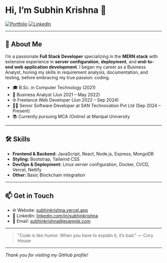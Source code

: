 # Hi, I’m Subhin Krishna 👋

[![Portfolio](https://img.shields.io/badge/Portfolio-Visit-blue?style=for-the-badge&logo=vercel)](https://subhinkrishna.vercel.app/) [![LinkedIn](https://img.shields.io/badge/LinkedIn-Connect-blue?style=for-the-badge&logo=linkedin)](https://www.linkedin.com/in/subhinkrishna/)

---

## 🚀 About Me

I’m a passionate **Full Stack Developer** specializing in the **MERN stack** with extensive experience in **server configuration**, **deployment**, and **end-to-end web application development**. I began my career as a Business Analyst, honing my skills in requirement analysis, documentation, and testing, before embracing my true passion: coding.

- 🎓 B.Sc. in Computer Technology (2021)
- 💼 Business Analyst (Jun 2021 – May 2022)
- 🌐 Freelance Web Developer (Jun 2022 – Sep 2024)
- 👨‍💻 Senior Software Developer at SAN Technovation Pvt Ltd (Sep 2024 – Present)
- 📚 Currently pursuing MCA (Online) at Manipal University

---

## 🛠️ Skills

- **Frontend & Backend:** JavaScript, React, Node.js, Express, MongoDB
- **Styling:** Bootstrap, Tailwind CSS
- **DevOps & Deployment:** Linux server configuration, Docker, CI/CD, Vercel, Netlify
- **Other:** Basic Blockchain integration

---

## 📫 Get in Touch

- 🌐 Website: [subhinkrishna.vercel.app](https://subhinkrishna.vercel.app/)
- 🔗 LinkedIn: [linkedin.com/in/subhinkrishna](https://www.linkedin.com/in/subhinkrishna/)
- 📧 Email: subhinkrishna@example.com

---

> "Code is like humor. When you have to explain it, it’s bad." 
> — Cory House

---

*Thank you for visiting my GitHub profile!*
